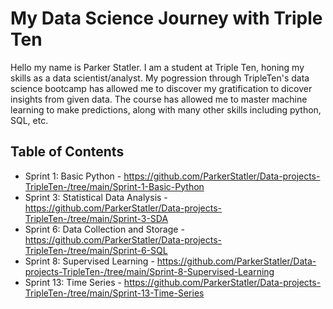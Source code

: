 # My Data Science Journey with Triple Ten
Hello my name is Parker Statler. I am a student at Triple Ten, honing my skills as a data scientist/analyst. My pogression through TripleTen's data science bootcamp has allowed me to discover my gratification to dicover insights from given data. The course has allowed me to master machine learning to make predictions, along with many other skills including python, SQL, etc.
## Table of Contents
- Sprint 1: Basic Python - https://github.com/ParkerStatler/Data-projects-TripleTen-/tree/main/Sprint-1-Basic-Python
- Sprint 3: Statistical Data Analysis - https://github.com/ParkerStatler/Data-projects-TripleTen-/tree/main/Sprint-3-SDA
- Sprint 6: Data Collection and Storage - https://github.com/ParkerStatler/Data-projects-TripleTen-/tree/main/Sprint-6-SQL
- Sprint 8: Supervised Learning - https://github.com/ParkerStatler/Data-projects-TripleTen-/tree/main/Sprint-8-Supervised-Learning
- Sprint 13: Time Series - https://github.com/ParkerStatler/Data-projects-TripleTen-/tree/main/Sprint-13-Time-Series
